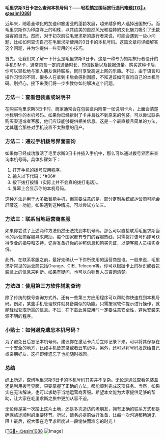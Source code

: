 **毛里求斯3日卡怎么查询本机号码？——轻松搞定国际旅行通讯难题[[TG💪+ @esim1088](https://t.me/s/esim1088)]**

近年来，随着全球化的加速和旅游业的蓬勃发展，越来越多的人选择出国旅行。而毛里求斯作为印度洋上的明珠，以其绝美的自然风光和独特的文化魅力吸引了无数游客的目光。然而，对于初次前往毛里求斯的旅行者来说，可能会遇到一些小问题，比如如何查询自己在毛里求斯使用的3日卡的本机号码。这篇文章将详细解答这个问题，并为你提供一些实用的小技巧。

首先，让我们来了解一下什么是毛里求斯3日卡。这是一种专为短期旅行者设计的手机SIM卡，通常包含一定的通话时长、短信数量以及数据流量。购买这种卡后，你可以轻松地与家人朋友保持联系，同时享受高速上网的乐趣。不过，由于语言和操作习惯的不同，很多人在拿到卡后会感到困惑，不知道该如何查询自己的本机号码。别担心，接下来我们将一步步教你如何解决这个问题。

### 方法一：查看包装盒或说明书

在购买毛里求斯3日卡时，商家通常会在包装盒内附带一张说明卡片，上面会清楚地标明你的本机号码。如果你已经拆封了卡并且找不到原来的包装，可以尝试联系购买渠道或者客服，他们应该能够提供相关信息。这是一个最直接且简单的方法，尤其适合那些对手机设置不太熟悉的用户。

### 方法二：通过手机拨号界面查询

如果你已经成功激活了毛里求斯3日卡并插入手机中，那么可以通过拨号界面来查询本机号码。具体步骤如下：

1. 打开手机的拨号应用程序。
2. 输入以下代码：*#06#
3. 按下拨打按钮（实际上并不会真的拨打电话）。
4. 屏幕上会显示你的本机号码。

这种方法适用于大多数智能手机，但需要注意的是，部分定制系统或运营商可能会屏蔽这一功能。如果遇到这种情况，可以尝试方法三。

### 方法三：联系当地运营商客服

如果你尝试了上述两种方法仍然无法找到本机号码，那么可以直接联系毛里求斯当地的运营商客服寻求帮助。每个国家都有专门的客服热线，只需拨打该号码即可获得专业的指导和支持。记得准备好你的护照信息和购买凭证，以便客服人员核实身份。

此外，在联系客服之前，最好先确认一下你所使用的运营商是谁。一般来说，毛里求斯常见的运营商包括Orange、CIEL Telecom等。你可以根据卡上的标识或者包装盒上的信息来判断。如果有疑问，也可以向销售人员咨询清楚。

### 方法四：使用第三方软件辅助查询

除了传统的拨号查询方式外，还有一些第三方应用程序可以帮助你快速找到本机号码。例如，某些手机管理软件就具备类似的功能。只需按照软件提示进行操作，就能轻松获取所需的信息。不过，在下载此类应用时一定要注意安全性，避免安装来源不明的程序。

### 小贴士：如何避免遗忘本机号码？

为了避免日后忘记本机号码，建议你在激活卡片后立即记录下来。可以将其保存在一个安全的地方，比如手机备忘录或者云笔记中。另外，还可以将号码发送给自己或亲朋好友，这样即使遗忘了也能随时找回。

### 总结

综上所述，查询毛里求斯3日卡的本机号码其实并不复杂。无论是通过查看包装盒还是利用拨号界面，只要掌握了正确的方法，都能顺利完成这项任务。当然，如果实在无法解决，也可以求助于当地运营商客服。希望本文能为大家提供足够的帮助，让大家在毛里求斯之旅中更加从容不迫。

无论你是第一次踏上这片土地，还是多次造访的老朋友，拥有正确的联系方式都是确保旅途顺利的重要环节。所以，请务必提前做好准备，让每一次沟通都畅通无阻！最后，祝大家在毛里求斯度过一段愉快而难忘的时光！

[[TG💪+ @esim1088](https://t.me/s/esim1088) ![Image](https://i.postimg.cc/4NQfJmqS/Snipaste-2025-05-13-00-14-12.png)]